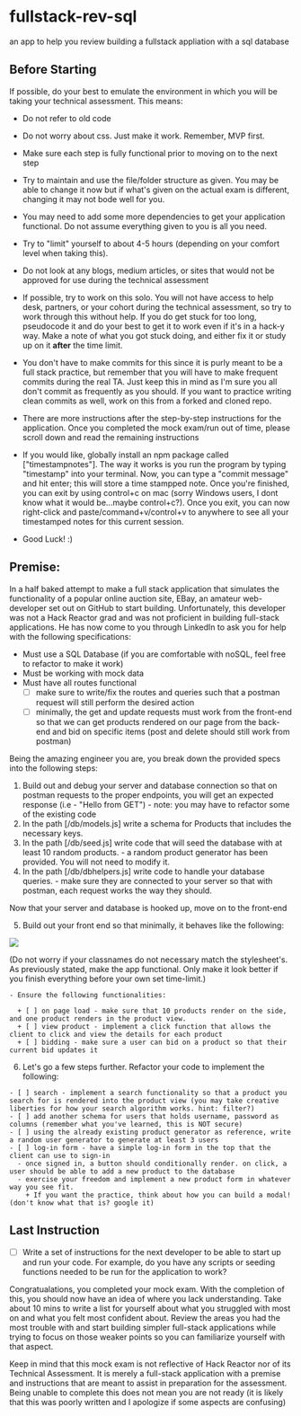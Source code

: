 # fullstack-rev-sql
an app to help you review building a fullstack appliation with a sql database

## Before Starting
If possible, do your best to emulate the environment in which you will be taking your technical assessment. This means:
 - Do not refer to old code

 - Do not worry about css. Just make it work. Remember, MVP first.

 - Make sure each step is fully functional prior to moving on to the next step

 - Try to maintain and use the file/folder structure as given. You may be able to change it now but if what's given on the actual exam is different, changing it may not bode well for you.

 - You may need to add some more dependencies to get your application functional. Do not assume everything given to you is all you need.

 - Try to "limit" yourself to about 4-5 hours (depending on your comfort level when taking this).

 - Do not look at any blogs, medium articles, or sites that would not be approved for use during the technical assessment

 - If possible, try to work on this solo. You will not have access to help desk, partners, or your cohort during the technical assessment, so try to work through this without help. If you do get stuck for too long, pseudocode it and do your best to get it to work even if it's in a hack-y way. Make a note of what you got stuck doing, and either fix it or study up on it **after** the time limit.

 - You don't have to make commits for this since it is purly meant to be a full stack practice, but remember that you will have to make frequent commits during the real TA. Just keep this in mind as I'm sure you all don't commit as frequently as you should. If you want to practice writing clean commits as well, work on this from a forked and cloned repo.

 - There are more instructions after the step-by-step instructions for the application. Once you completed the mock exam/run out of time, please scroll down and read the remaining instructions
 
 * If you would like, globally install an npm package called ["timestampnotes"]. The way it works is you run the program by typing "timestamp" into your terminal. Now, you can type a "commit message" and hit enter; this will store a time stampped note. Once you're finished, you can exit by using control+c on mac (sorry Windows users, I dont know what it would be...maybe control+c?). Once you exit, you can now right-click and paste/command+v/control+v to anywhere to see all your timestamped notes for this current session.

 - Good Luck! :)

## Premise:
In a half baked attempt to make a full stack application that simulates the functionality of a popular online auction site, EBay, an amateur web-developer set out on GitHub to start building. Unfortunately, this developer was not a Hack Reactor grad and was not proficient in building full-stack applications. He has now come to you through LinkedIn to ask you for help with the following specifications:

  - Must use a SQL Database (if you are comfortable with noSQL, feel free to refactor to make it work)
  - Must be working with mock data
  - Must have all routes functional
    - [ ] make sure to write/fix the routes and queries such that a postman request will still perform the desired action
    - [ ] minimally, the get and update requests must work from the front-end so that we can get products rendered on our page from the back-end and bid on specific items (post and delete should still work from postman)

Being the amazing engineer you are, you break down the provided specs into the following steps:

  1. Build out and debug your server and database connection so that on postman requests to the proper endpoints, you will get an expected response (i.e - "Hello from GET")
    - note: you may have to refactor some of the existing code
  2. In the path [/db/models.js] write a schema for Products that includes the necessary keys.
  3. In the path [/db/seed.js] write code that will seed the database with at least 10 random products.
    - a random product generator has been provided. You will not need to modify it.
  4. In the path [/db/dbhelpers.js] write code to handle your database queries. 
    - make sure they are connected to your server so that with postman, each request works the way they should.
  
  Now that your server and database is hooked up, move on to the front-end

  5. Build out your front end so that minimally, it behaves like the following:

  ![](EBid.gif)

  (Do not worry if your classnames do not necessary match the stylesheet's. As previously stated, make the app functional. Only make it look better if you finish everything before your own set time-limit.)

    - Ensure the following functionalities:

      + [ ] on page load - make sure that 10 products render on the side, and one product renders in the product view.
      + [ ] view product - implement a click function that allows the client to click and view the details for each product
      + [ ] bidding - make sure a user can bid on a product so that their current bid updates it
  
  6. Let's go a few steps further. Refactor your code to implement the following:
  
    - [ ] search - implement a search functionality so that a product you search for is rendered into the product view (you may take creative liberties for how your search algorithm works. hint: filter?)
    - [ ] add another schema for users that holds username, password as columns (remember what you've learned, this is NOT secure)
    - [ ] using the already existing product generator as reference, write a random user generator to generate at least 3 users
    - [ ] log-in form - have a simple log-in form in the top that the client can use to sign-in 
      - once signed in, a button should conditionally render. on click, a user should be able to add a new product to the database
      - exercise your freedom and implement a new product form in whatever way you see fit. 
        + If you want the practice, think about how you can build a modal! (don't know what that is? google it)



## Last Instruction
  - [ ] Write a set of instructions for the next developer to be able to start up and run your code. For example, do you have any scripts or seeding functions needed to be run for the application to work?

Congratualations, you completed your mock exam. With the completion of this, you should now have an idea of where you lack understanding. Take about 10 mins to write a list for yourself about what you struggled with most on and what you felt most confident about. Review the areas you had the most trouble with and start building simpler full-stack applications while trying to focus on those weaker points so you can familiarize yourself with that aspect.

Keep in mind that this mock exam is not reflective of Hack Reactor nor of its Technical Assessment. It is merely a full-stack application with a premise and instructions that are meant to assist in preparation for the assessment. Being unable to complete this does not mean you are not ready (it is likely that this was poorly written and I apologize if some aspects are confusing)
